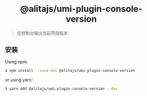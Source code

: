 <h1 align="center">@alitajs/umi-plugin-console-version</h1>

> 在控制台输出当前项目版本

## 安装

Using npm:

```bash
$ npm install --save-dev @alitajs/umi-plugin-console-version
```

or using yarn:

```bash
$ yarn add @alitajs/umi-plugin-console-version --dev
```
